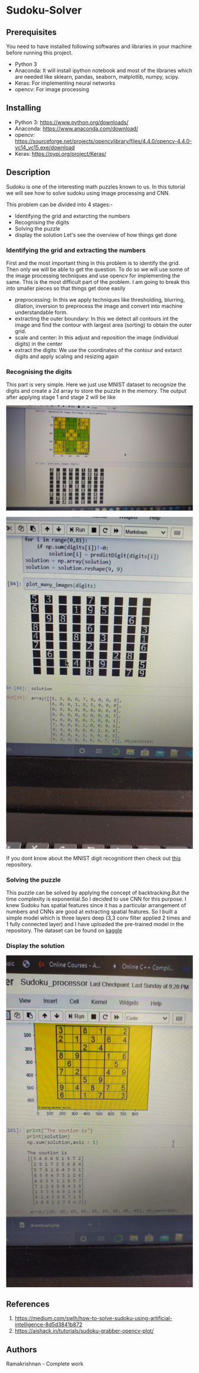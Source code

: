 # Sudoku-Solver
## Prerequisites
You need to have installed following softwares and libraries in your machine before running this project.
* Python 3
* Anaconda: It will install ipython notebook and most of the libraries which are needed like sklearn, pandas, seaborn, matplotlib, numpy, scipy.
* Keras: For implementing neural networks
* opencv: For image processing
## Installing
* Python 3: https://www.python.org/downloads/
* Anaconda: https://www.anaconda.com/download/
* opencv: https://sourceforge.net/projects/opencvlibrary/files/4.4.0/opencv-4.4.0-vc14_vc15.exe/download
* Keras: https://pypi.org/project/Keras/
 
## Description
Sudoku is one of the interesting math puzzles known to us. In this tutorial we will see how to solve sudoku using image processing and CNN.

This problem can be divided into 4 stages:-
- Identifying the grid and extarcting the numbers
- Recognising the digits
- Solving the puzzle
- display the solution
Let's see the overview of how things get done


### Identifying the grid and extracting the numbers
First and the most important thing in this problem is to identify the grid. Then only we will be able to get the question. To do so we will use some of the image processing techniques and use opencv for implementing the same. This is the most difficult part of the problem. 
I am going to break this into smaller pieces so that things get done easily
- preprocessing: In this we apply techniques like thresholding, blurring, dilation, inversion to preprocess the image and convert into machine understandable form.
- extracting the outer boundary: In this we detect all contours int the image and find the contour with largest area (sorting) to obtain the outer grid.
- scale and center: In this adjust and reposition the image (individual digits) in the center
- extract the digits: We use the coordinates of the contour and extarct digits and apply scaling and resizing again

### Recognising the digits
This part is very simple. Here we just use MNIST dataset to recognize the digits and create a 2d array to store the puzzle in the memory.
The output after applying stage 1 and stage 2 will be like

![energy](./stage2.jpeg)


![energy](./op.jpeg)

If you dont know about the MNIST digit recognitiont then check out <a href="https://github.com/ramakrishnan-21/MNIST-Dataset">this</a> repository.

### Solving the puzzle

This puzzle can be solved by applying the concept of backtracking.But the time complexity is exponential.So I decided to use CNN for this purpose. I knew Sudoku has spatial features since it has a particular arrangement of numbers and CNNs are good at extracting spatial features. 
So I built a simple model which is three layers deep (3,3 conv filter applied 2 times and 1 fully connected layer) and I have uploaded the pre-trained model in the repository. The dataset can be found on <a href="https://www.kaggle.com/bryanpark/sudoku">kaggle</a>

### Display the solution

![energy](./stage1.jpeg)

 ## References
1)  https://medium.com/swlh/how-to-solve-sudoku-using-artificial-intelligence-8d5d3841b872
2) https://aishack.in/tutorials/sudoku-grabber-opencv-plot/
## Authors
Ramakrishnan - Complete work
